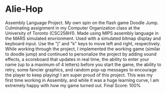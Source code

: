 # Alie-Hop
Assembly Language Project. My own spin on the flash game Doodle Jump. Culminating assignment in my Computer Organization class at the University of Toronto (CSC258H1).
Made using MIPS assembly language in the MARS simulated envrionment. Used with a simulated bitmap display and keyboard input. Use the "j" and "k" keys to move left and right, respectively. While working through the project, I implemented the working game (similar to doodle jump) and continued to personalize the project by adding sound effects, a scoreboard that updates in real time, the ability to enter your name (up to a maximum of 4 letters) before you start the game, the ability to retry, some fancier graphics, and random pop-up messages to encourage the player to keep playing!
I am super proud of this project. This was my first time working in Assembly, and while it was a huge learning curve, I am extremely happy with how my game turned out.
Final Score: 100%
